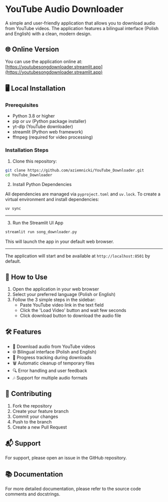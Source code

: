 # YouTube Audio Downloader

A simple and user-friendly application that allows you to download audio from YouTube videos. The application features a bilingual interface (Polish and English) with a clean, modern design.

## 🌐 Online Version

You can use the application online at: [https://youtubesongdownloader.streamlit.app](https://youtubesongdownloader.streamlit.app)

## 🖥️ Local Installation

### Prerequisites

- Python 3.8 or higher
- pip or uv (Python package installer)
- yt-dlp (YouTube downloader)
- streamlit (Python web framework)
- ffmpeg (required for video processing)

### Installation Steps

1. Clone this repository:
```bash
git clone https://github.com/aziemnicki/YouTube_Downloader.git
cd YouTube_Downloader
```

2. Install Python Dependencies

All dependencies are managed via `pyproject.toml` and `uv.lock`.
To create a virtual environment and install dependencies:
```bash
uv sync
```

---

3. Run the Streamlit UI App

```bash
streamlit run song_downloader.py
```

This will launch the app in your default web browser.

---

The application will start and be available at `http://localhost:8501` by default.

## 📱 How to Use

1. Open the application in your web browser
2. Select your preferred language (Polish or English)
3. Follow the 3 simple steps in the sidebar:
   - Paste YouTube video link in the text field
   - Click the 'Load Video' button and wait few seconds
   - Click download button to download the audio file

## 🛠️ Features

- 🎵 Download audio from YouTube videos
- 🌐 Bilingual interface (Polish and English)
- 🔄 Progress tracking during downloads
- 🗑️ Automatic cleanup of temporary files
- 🔍 Error handling and user feedback
- 🎶 Support for multiple audio formats

## 🤝 Contributing

1. Fork the repository
2. Create your feature branch
3. Commit your changes
4. Push to the branch
5. Create a new Pull Request

## 📬 Support

For support, please open an issue in the GitHub repository.

## 📚 Documentation

For more detailed documentation, please refer to the source code comments and docstrings.